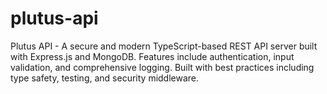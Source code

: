 # plutus-api
Plutus API - A secure and modern TypeScript-based REST API server built with Express.js and MongoDB. Features include authentication, input validation, and comprehensive logging. Built with best practices including type safety, testing, and security middleware.
